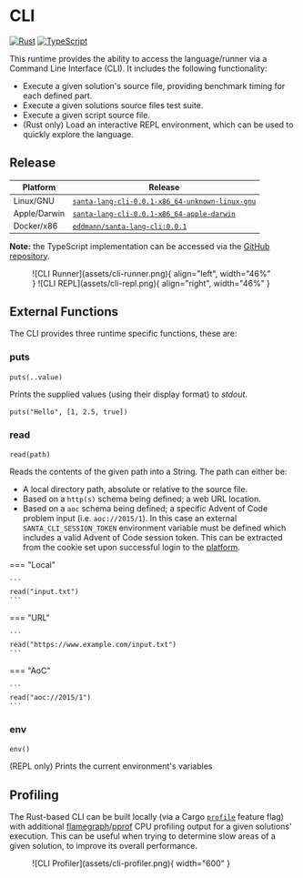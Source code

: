 # CLI

[![Rust](https://img.shields.io/badge/rust-%23000000.svg?style=for-the-badge&logo=rust&logoColor=white)](https://github.com/eddmann/santa-lang-rs/tree/main/runtime/cli) [![TypeScript](https://img.shields.io/badge/typescript-%23007ACC.svg?style=for-the-badge&logo=typescript&logoColor=white)](https://github.com/eddmann/santa-lang-ts/tree/main/src/cli)

This runtime provides the ability to access the language/runner via a Command Line Interface (CLI).
It includes the following functionality:

- Execute a given solution's source file, providing benchmark timing for each defined part.
- Execute a given solutions source files test suite.
- Execute a given script source file.
- (Rust only) Load an interactive REPL environment, which can be used to quickly explore the language.

## Release

| Platform     | Release                                             |
| ------------ | --------------------------------------------------- |
| Linux/GNU    | [`santa-lang-cli-0.0.1-x86_64-unknown-linux-gnu`]() |
| Apple/Darwin | [`santa-lang-cli-0.0.1-x86_64-apple-darwin`]()      |
| Docker/x86   | [`eddmann/santa-lang-cli:0.0.1`]()                  |

**Note:** the TypeScript implementation can be accessed via the [GitHub repository](https://github.com/eddmann/santa-lang-ts).

<figure markdown>
  ![CLI Runner](assets/cli-runner.png){ align="left", width="46%" }
  ![CLI REPL](assets/cli-repl.png){ align="right", width="46%" }
</figure>

## External Functions

The CLI provides three runtime specific functions, these are:

### puts

```
puts(..value)
```

Prints the supplied values (using their display format) to _stdout_.

```
puts("Hello", [1, 2.5, true])
```

### read

```
read(path)
```

Reads the contents of the given path into a String.
The path can either be:

- A local directory path, absolute or relative to the source file.
- Based on a `http(s)` schema being defined; a web URL location.
- Based on a `aoc` schema being defined; a specific Advent of Code problem input (i.e. `aoc://2015/1`).
  In this case an external `SANTA_CLI_SESSION_TOKEN` environment variable must be defined which includes a valid Advent of Code session token.
  This can be extracted from the cookie set upon successful login to the [platform](https://adventofcode.com/).

=== "Local"

    ```
    read("input.txt")
    ```

=== "URL"

    ```
    read("https://www.example.com/input.txt")
    ```

=== "AoC"

    ```
    read("aoc://2015/1")
    ```

### env

```
env()
```

(REPL only) Prints the current environment's variables

## Profiling

The Rust-based CLI can be built locally (via a Cargo [`profile`](https://github.com/eddmann/santa-lang-rs/blob/main/runtime/cli/Cargo.toml#L26) feature flag) with additional [flamegraph](https://github.com/tikv/pprof-rs#flamegraph)/[pprof](https://github.com/tikv/pprof-rs#use-with-pprof) CPU profiling output for a given solutions' execution.
This can be useful when trying to determine slow areas of a given solution, to improve its overall performance.

<figure markdown>
  ![CLI Profiler](assets/cli-profiler.png){ width="600" }
</figure>

